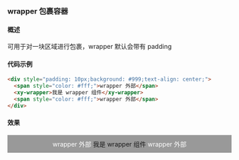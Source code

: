 ### wrapper 包裹容器

#### 概述

可用于对一块区域进行包裹，wrapper 默认会带有 padding

#### 代码示例

```html
<div style="padding: 10px;background: #999;text-align: center;">
  <span style="color: #fff;">wrapper 外部</span>
  <xy-wrapper>我是 wrapper 组件</xy-wrapper>
  <span style="color: #fff;">wrapper 外部</span>
</div>
```

#### 效果

<div style="padding: 10px;background: #999;text-align: center;">
  <span style="color: #fff;">wrapper 外部</span>
  <antd-xy-wrapper>我是 wrapper 组件</antd-xy-wrapper>
  <span style="color: #fff;">wrapper 外部</span>
</div>
